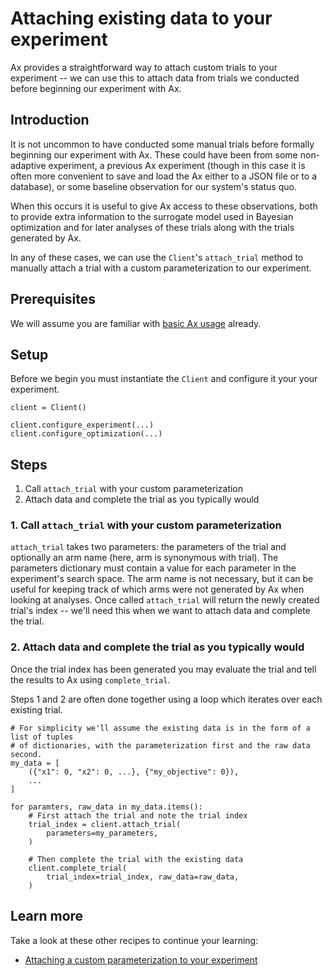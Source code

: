 # Attaching existing data to your experiment

Ax provides a straightforward way to attach custom trials to your experiment --
we can use this to attach data from trials we conducted before beginning our
experiment with Ax.

## Introduction

It is not uncommon to have conducted some manual trials before formally
beginning our experiment with Ax. These could have been from some non-adaptive
experiment, a previous Ax experiment (though in this case it is often more
convenient to save and load the Ax either to a JSON file or to a database), or
some baseline observation for our system's status quo.

When this occurs it is useful to give Ax access to these observations, both to
provide extra information to the surrogate model used in Bayesian optimization
and for later analyses of these trials along with the trials generated by Ax.

In any of these cases, we can use the `Client`'s `attach_trial` method to
manually attach a trial with a custom parameterization to our experiment.

## Prerequisites

We will assume you are familiar with [basic Ax usage](../tutorials/getting_started)
already.

## Setup

Before we begin you must instantiate the `Client` and configure it your your
experiment.

```
client = Client()

client.configure_experiment(...)
client.configure_optimization(...)
```

## Steps

1. Call `attach_trial` with your custom parameterization
2. Attach data and complete the trial as you typically would

### 1. Call `attach_trial` with your custom parameterization

`attach_trial` takes two parameters: the parameters of the trial and optionally
an arm name (here, arm is synonymous with trial). The parameters dictionary must
contain a value for each parameter in the experiment's search space. The arm
name is not necessary, but it can be useful for keeping track of which arms were
not generated by Ax when looking at analyses. Once called `attach_trial` will
return the newly created trial's index -- we'll need this when we want to attach
data and complete the trial.

### 2. Attach data and complete the trial as you typically would

Once the trial index has been generated you may evaluate the trial and tell the
results to Ax using `complete_trial`.

Steps 1 and 2 are often done together using a loop which iterates over each
existing trial.

```
# For simplicity we'll assume the existing data is in the form of a list of tuples
# of dictionaries, with the parameterization first and the raw data second.
my_data = [
    ({"x1": 0, "x2": 0, ...}, {"my_objective": 0}),
    ...
]

for paramters, raw_data in my_data.items():
    # First attach the trial and note the trial index
    trial_index = client.attach_trial(
        parameters=my_parameters,
    )

    # Then complete the trial with the existing data
    client.complete_trial(
        trial_index=trial_index, raw_data=raw_data,
    )
```

## Learn more

Take a look at these other recipes to continue your learning:

- [Attaching a custom parameterization to your experiment](../recipes/attach-trial)
